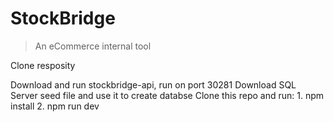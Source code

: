 # StockBridge

> An eCommerce internal tool

Clone resposity

Download and run stockbridge-api, run on port 30281
Download SQL Server seed file and use it to create databse
Clone this repo and run:
    1. npm install
    2. npm run dev
